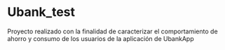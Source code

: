 # Ubank_test
Proyecto realizado con la finalidad de caracterizar el comportamiento de ahorro y consumo de los usuarios de la aplicación de UbankApp
